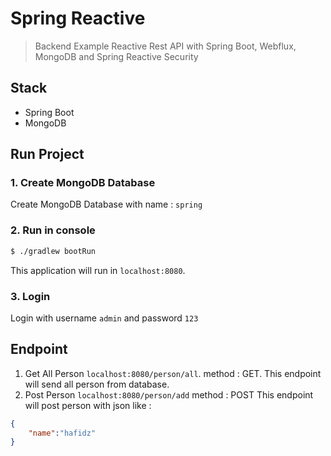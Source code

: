 # Spring Reactive
>Backend Example Reactive Rest API with Spring Boot, Webflux, MongoDB and Spring Reactive Security
 
## Stack
- Spring Boot
- MongoDB

## Run Project

### 1. Create MongoDB Database
Create MongoDB Database with name : `spring`

### 2. Run in console
``` bash
$ ./gradlew bootRun
```
This application will run in `localhost:8080`.

### 3. Login
Login with username `admin` and password `123`

## Endpoint 
1. Get All Person
`localhost:8080/person/all`.
method  : GET.
This endpoint will send all person from database.
2. Post Person
`localhost:8080/person/add`
method  : POST
This endpoint will post person with json like :
```json
{
	"name":"hafidz"
}
```